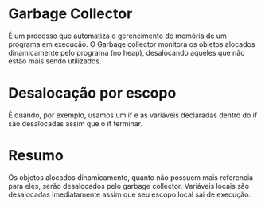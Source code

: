 # Garbage Collector
É um processo que automatiza o gerencimento de memória de um programa em execução.
O Garbage collector monitora os objetos alocados dinamicamente pelo programa (no heap), desalocando aqueles que não estão mais sendo utilizados.

# Desalocação por escopo
É quando, por exemplo, usamos um if e as variáveis declaradas dentro do if são desalocadas assim que o if terminar.

# Resumo
Os objetos alocados dinamicamente, quanto não possuem mais referencia para eles, serão desalocados pelo garbage collector.
Variáveis locais são desalocadas imediatamente assim que seu escopo local sai de execução.
